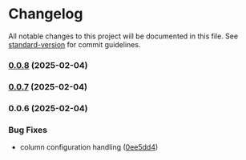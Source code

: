 # Changelog

All notable changes to this project will be documented in this file. See [standard-version](https://github.com/conventional-changelog/standard-version) for commit guidelines.

### [0.0.8](https://github.com/fxi/amtabulator/compare/v0.0.7...v0.0.8) (2025-02-04)

### [0.0.7](https://github.com/fxi/amtabulator/compare/v0.0.6...v0.0.7) (2025-02-04)

### 0.0.6 (2025-02-04)


### Bug Fixes

* column configuration handling ([0ee5dd4](https://github.com/fxi/amtabulator/commit/0ee5dd40e46753928516e289bcad8b3b18e48b32))
